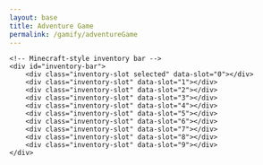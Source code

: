 ```yaml
---
layout: base
title: Adventure Game
permalink: /gamify/adventureGame
---
```


<link rel="stylesheet" href="{{site.baseurl}}/assets/css/game.css">

<div id="gameContainer">
    <div id="promptDropDown" class="promptDropDown" style="z-index: 9999"></div>
    <canvas id='gameCanvas'></canvas>
    
    <!-- Minecraft-style inventory bar -->
    <div id="inventory-bar">
        <div class="inventory-slot selected" data-slot="0"></div>
        <div class="inventory-slot" data-slot="1"></div>
        <div class="inventory-slot" data-slot="2"></div>
        <div class="inventory-slot" data-slot="3"></div>
        <div class="inventory-slot" data-slot="4"></div>
        <div class="inventory-slot" data-slot="5"></div>
        <div class="inventory-slot" data-slot="6"></div>
        <div class="inventory-slot" data-slot="7"></div>
        <div class="inventory-slot" data-slot="8"></div>
        <div class="inventory-slot" data-slot="9"></div>
    </div>
</div>

<script type="module">
    import Game from '{{site.baseurl}}/assets/js/adventureGame/Game.js';
    import * as config from '{{site.baseurl}}/assets/js/api/config.js';
    import Inventory from '{{site.baseurl}}/assets/js/adventureGame/Inventory.js';
    import MinecraftInventory from '{{site.baseurl}}/assets/js/adventureGame/MinecraftInventory.js';

    const environment = {
        path: "{{site.baseurl}}",
        pythonURI: config.pythonURI,
        javaURI: config.javaURI,
        fetchOptions: config.fetchOptions,
        gameContainer: document.getElementById("gameContainer"),
        gameCanvas: document.getElementById("gameCanvas")
    };
    console.log(config.javaURI);
    
    // Start the game
    const gameInstance = Game.main(environment);
    
    // Fix z-index for character and NPC elements
    setTimeout(() => {
        const gameContainer = document.getElementById("gameContainer");
        const canvases = gameContainer.querySelectorAll("canvas");
        canvases.forEach(canvas => {
            if (canvas.id !== 'gameCanvas') {
                canvas.style.zIndex = "50";
            }
        });
    }, 1000);
    
    // Additional safety check to ensure inventory loads after delay
    setTimeout(() => {
        console.log("Safety check: Ensuring inventory is loaded with items");
        const inventory = Inventory.getInstance();
        const minecraftInventory = MinecraftInventory.getInstance();
        
        // Try to force a refresh of the minecraft inventory
        document.dispatchEvent(new CustomEvent('inventoryUpdated', {
            detail: { items: inventory.items }
        }));
        
        // Also try to directly update all slots
        if (minecraftInventory && typeof minecraftInventory.forcePopulateFromInventory === 'function') {
            minecraftInventory.forcePopulateFromInventory();
        }
    }, 3000);
</script>

